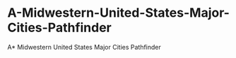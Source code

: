 # A-Midwestern-United-States-Major-Cities-Pathfinder
A* Midwestern United States Major Cities Pathfinder
